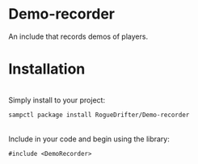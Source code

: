 # Demo-recorder

An include that records demos of players.  

# Installation<br/>
<br/>
Simply install to your project:<br/>

```bash
sampctl package install RogueDrifter/Demo-recorder
```
<br/>
Include in your code and begin using the library:<br/>

```pawn
#include <DemoRecorder>
```
